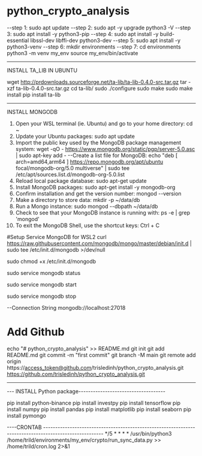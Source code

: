 # python_crypto_analysis
--step 1:
sudo apt update
--step 2:
sudo apt -y upgrade
python3 -V
--step 3:
sudo apt install -y python3-pip
--step 4:
sudo apt install -y build-essential libssl-dev libffi-dev python3-dev
--step 5:
sudo apt install -y python3-venv
--step 6:
mkdir environments
--step 7:
cd environments
python3 -m venv my_env
source my_env/bin/activate


------------------------------------------------
INSTALL TA_LIB IN UBUNTU

wget http://prdownloads.sourceforge.net/ta-lib/ta-lib-0.4.0-src.tar.gz
tar -xzf ta-lib-0.4.0-src.tar.gz
cd ta-lib/
sudo ./configure
sudo make
sudo make install
pip install ta-lib


--------------------------------------------------
INSTALL MONGODB

1. Open your WSL terminal (ie. Ubuntu) and go to your home directory: cd ~
2. Update your Ubuntu packages: sudo apt update
3. Import the public key used by the MongoDB package management system: 
wget -qO - https://www.mongodb.org/static/pgp/server-5.0.asc | sudo apt-key add -
--Create a list file for MongoDB: 
echo "deb [ arch=amd64,arm64 ] https://repo.mongodb.org/apt/ubuntu focal/mongodb-org/5.0 multiverse" | sudo tee /etc/apt/sources.list.d/mongodb-org-5.0.list
4. Reload local package database: sudo apt-get update
5. Install MongoDB packages: sudo apt-get install -y mongodb-org
6. Confirm installation and get the version number: mongod --version
7. Make a directory to store data: mkdir -p ~/data/db
8. Run a Mongo instance: sudo mongod --dbpath ~/data/db
9. Check to see that your MongoDB instance is running with: ps -e | grep 'mongod'
10. To exit the MongoDB Shell, use the shortcut keys: Ctrl + C

#Setup Service MongoDB for WSL2
curl https://raw.githubusercontent.com/mongodb/mongo/master/debian/init.d | sudo tee /etc/init.d/mongodb >/dev/null

sudo chmod +x /etc/init.d/mongodb

sudo service mongodb status

sudo service mongodb start

sudo service mongodb stop

--Connection String
mongodb://localhost:27018

# Add Github

echo "# python_crypto_analysis" >> README.md
git init
git add README.md
git commit -m "first commit"
git branch -M main
git remote add origin https://access_token@github.com/trisledinh/python_crypto_analysis.git 
https://github.com/trisledinh/python_crypto_analysis.git


--------------------------------------------------------------
--- INSTALL Python package------------------------------------

pip install python-binance
pip install investpy
pip install tensorflow
pip install numpy
pip install pandas
pip install matplotlib
pip install seaborn
pip install pymongo

----CRONTAB -------------------------------------------------------------------------------------------------------
*/5 * * * * /usr/bin/python3 /home/trild/environments/my_env/crypto/run_sync_data.py >> /home/trild/cron.log 2>&1


